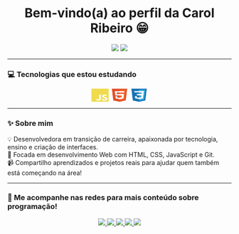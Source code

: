 <h1 align="center">Bem-vindo(a) ao perfil da Carol Ribeiro 😁</h1>

<p align="center">
  <img height="180em" src="https://github-readme-stats-jade-ten-72.vercel.app/api?username=CarolRibeiro-S&show_icons=true&theme=tokyonight&include_all_commits=true&count_private=true"/>
  <img height="180em" src="https://github-readme-stats-jade-ten-72.vercel.app/api/top-langs/?username=CarolRibeiro-S&layout=compact&langs_count=6&theme=tokyonight"/>
</p>

---

### 💻 Tecnologias que estou estudando

<p align="center">
  <img align="center" alt="JavaScript logo" height="30" width="40" src="https://raw.githubusercontent.com/devicons/devicon/master/icons/javascript/javascript-plain.svg">
  <img align="center" alt="HTML5 logo" height="30" width="40" src="https://raw.githubusercontent.com/devicons/devicon/master/icons/html5/html5-original.svg">
  <img align="center" alt="CSS3 logo" height="30" width="40" src="https://raw.githubusercontent.com/devicons/devicon/master/icons/css3/css3-original.svg">
</p>

---

### ✨ Sobre mim

💡 Desenvolvedora em transição de carreira, apaixonada por tecnologia, ensino e criação de interfaces.  
🎯 Focada em desenvolvimento Web com HTML, CSS, JavaScript e Git.  
📹 Compartilho aprendizados e projetos reais para ajudar quem também está começando na área!

---

### 📲 Me acompanhe nas redes para mais conteúdo sobre programação!

<p align="center">
  <a href="https://www.youtube.com/@carolribeirocodara" target="_blank">
    <img src="https://img.shields.io/badge/YouTube-FF0000?style=for-the-badge&logo=youtube&logoColor=white">
  </a>
  <a href="https://instagram.com/carol.ribeiro.ss" target="_blank">
    <img src="https://img.shields.io/badge/Instagram-E4405F?style=for-the-badge&logo=instagram&logoColor=white">
  </a>
  <a href="https://discord.gg/MxXnAWnw" target="_blank">
    <img src="https://img.shields.io/badge/Discord-5865F2?style=for-the-badge&logo=discord&logoColor=white">
  </a>
  <a href="mailto:anacarolina.ribeiro.s@gmail.com" target="_blank">
    <img src="https://img.shields.io/badge/Gmail-D93025?style=for-the-badge&logo=gmail&logoColor=white">
  </a>
  <a href="https://www.linkedin.com/in/carol-ribeiro-s" target="_blank">
    <img src="https://img.shields.io/badge/LinkedIn-0077B5?style=for-the-badge&logo=linkedin&logoColor=white">
  </a>
</p>

